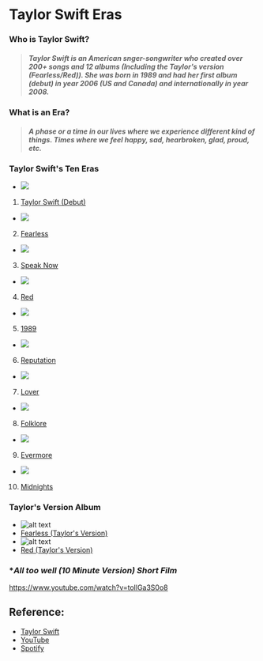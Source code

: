 # Taylor Swift Eras
### **Who is Taylor Swift?**
> ##### *Taylor Swift is an American snger-songwriter who created over 200+ songs and 12 albums (Including the Taylor's version (Fearless/Red)). She was born in 1989 and had her first album (debut) in year 2006 (US and Canada) and internationally in year 2008.*
### What is an Era?
> ##### *A phase or a time in our lives where we experience different kind of things. Times where we feel happy, sad, hearbroken, glad, proud, etc.*

### Taylor Swift's Ten Eras
- ![](Debut.png) 
1. [Taylor Swift (Debut)](https://open.spotify.com/album/5eyZZoQEFQWRHkV2xgAeBw?si=U2nHRIQmQpK_bijv7AEpxw)
- ![](Fearless.png) 
2. [Fearless](https://open.spotify.com/album/4hDok0OAJd57SGIT8xuWJH?si=bE-oG8k1R1G9XxWlf54Q8w)
- ![](Speak_Now.png) 
3. [Speak Now](https://open.spotify.com/album/6Ar2o9KCqcyYF9J0aQP3au?si=vpM3fWPiTB20g_oYtQHIbw)
- ![](Red.png) 
4. [Red](https://open.spotify.com/album/1KVKqWeRuXsJDLTW0VuD29?si=kl-48DiOR4ygtwiWChb4ag)
- ![](1989.png) 
5. [1989](https://youtube.com/playlist?list=OLAK5uy_lglIKPOFCG5X9_Rf4Hxsmmh9GEeHL94Jo)
- ![](Reputation.png) 
6. [Reputation](https://youtube.com/playlist?list=OLAK5uy_kyYsExXByLh2281MMfi0QvZJF5epEUxbk)
- ![](Lover.png) 
7. [Lover](https://youtube.com/playlist?list=PLINj2JJM1jxObDqF8VXonjQhrBnnMrtGH)
- ![](Folklore.png) 
8. [Folklore](https://youtube.com/playlist?list=PLINj2JJM1jxNNBnGb3WvHmcyCyfl0VlJX)
- ![](Evermore.png) 
9. [Evermore](https://youtube.com/playlist?list=PLINj2JJM1jxP3taLik1NA6CFs5L-TD7uw)
- ![](Midnights.jfif) 
10. [Midnights](https://youtube.com/playlist?list=PLINj2JJM1jxP5aYiX47uBCRu9g8JItDWp)

### **Taylor's Version Album**
- ![alt text](FearlessTV.png)
- [Fearless (Taylor's Version)](https://open.spotify.com/album/4hDok0OAJd57SGIT8xuWJH?si=LNe6_RX9QbmQhp-UP1YR8A)
- ![alt text](RedTV.png)
- [Red (Taylor's Version)](https://open.spotify.com/album/6kZ42qRrzov54LcAk4onW9?si=hfzEj295TBWDbFPMcnF0DQ)

### **All too well (10 Minute Version) Short Film*
https://www.youtube.com/watch?v=tollGa3S0o8

## **Reference:**
- [Taylor Swift](https://en.wikipedia.org/wiki/Taylor_Swift)
- [YouTube](https://www.youtube.com/)
- [Spotify](https://open.spotify.com/)
